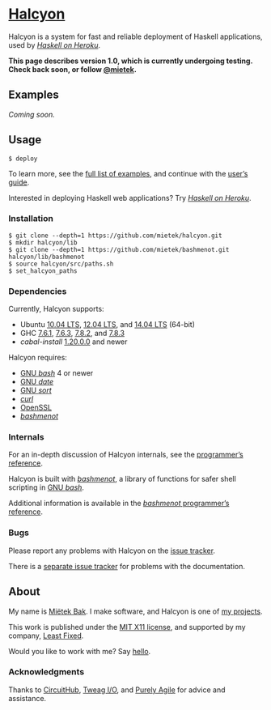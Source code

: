 [Halcyon](http://halcyon.sh/)
=============================

Halcyon is a system for fast and reliable deployment of Haskell applications, used by [_Haskell on Heroku_](http://haskellonheroku.com/).

**This page describes version 1.0, which is currently undergoing testing.  Check back soon, or follow [@mietek](http://twitter.com/mietek).**


Examples
--------

_Coming soon._


Usage
-----

```
$ deploy
```

To learn more, see the [full list of examples](http://halcyon.sh/examples/), and continue with the [user’s guide](http://halcyon.sh/guide/).

Interested in deploying Haskell web applications?  Try [_Haskell on Heroku_](http://haskellonheroku.com/).


### Installation

```
$ git clone --depth=1 https://github.com/mietek/halcyon.git
$ mkdir halcyon/lib
$ git clone --depth=1 https://github.com/mietek/bashmenot.git halcyon/lib/bashmenot
$ source halcyon/src/paths.sh
$ set_halcyon_paths
```


### Dependencies

Currently, Halcyon supports:

- Ubuntu [10.04 LTS](http://releases.ubuntu.com/10.04/), [12.04 LTS](http://releases.ubuntu.com/12.04/), and [14.04 LTS](http://releases.ubuntu.com/14.04/) (64-bit)
- GHC [7.6.1](http://www.haskell.org/ghc/download_ghc_7_6_1), [7.6.3](http://www.haskell.org/ghc/download_ghc_7_6_3), [7.8.2](http://www.haskell.org/ghc/download_ghc_7_8_2), and [7.8.3](http://www.haskell.org/ghc/download_ghc_7_8_3)
- _cabal-install_ [1.20.0.0](http://www.haskell.org/cabal/download.html) and newer

Halcyon requires:

- [GNU _bash_](http://gnu.org/software/bash/) 4 or newer
- [GNU _date_](http://gnu.org/software/coreutils/manual/html_node/date-invocation.html)
- [GNU _sort_](http://gnu.org/software/coreutils/manual/html_node/sort-invocation.html)
- [_curl_](http://curl.haxx.se/)
- [OpenSSL](https://www.openssl.org/)
- [_bashmenot_](http://bashmenot.mietek.io/)


### Internals

For an in-depth discussion of Halcyon internals, see the [programmer’s reference](http://halcyon.sh/reference/).

Halcyon is built with [_bashmenot_](http://bashmenot.mietek.io/), a library of functions for safer shell scripting in [GNU _bash_](http://gnu.org/software/bash/).

Additional information is available in the [_bashmenot_ programmer’s reference](http://bashmenot.mietek.io/reference/).


### Bugs

Please report any problems with Halcyon on the [issue tracker](https://github.com/mietek/halcyon/issues/).

There is a [separate issue tracker](https://github.com/mietek/halcyon-website/issues/) for problems with the documentation.


About
-----

My name is [Miëtek Bak](http://mietek.io/).  I make software, and Halcyon is one of [my projects](http://mietek.io/projects/).

This work is published under the [MIT X11 license](http://halcyon.sh/license/), and supported by my company, [Least Fixed](http://leastfixed.com/).

Would you like to work with me?  Say [hello](http://mietek.io/).


### Acknowledgments

Thanks to [CircuitHub](https://circuithub.com/), [Tweag I/O](http://www.tweag.io/), and [Purely Agile](http://purelyagile.com/) for advice and assistance.
